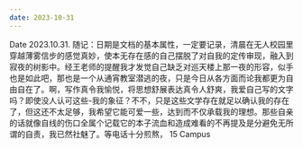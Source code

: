 ```yaml
---
date: 2023-10-31
---
```


Date 2023.10.31. 随记：日期是文档的基本属性，一定要记录，清晨在无人校园里穿越薄雾信步的感觉真妙，使本无存在感的自己摆脱了对自我的定传审现，融入到寂夜的树影中。经王老师的提醒我才发觉自己缺乏对巡天楼上那一夜的形容，似手也是如此吧，那也是一个从通宵教室潜逃的夜，只是今日从各方面而论我都更为自由自在了。啊，写作真令我愉悦，将思想舒展表达真令人舒爽，我爱自己写的文字吗？即使没人认可这些-我的象征？不不，只是这些文学存在就足以确认我的存在了，但这还不太足够，我希望它能可爱一些，达到而不仅承载我的理想。那些自亲的话就像自线的伤口全属个记载它的本子流血和造成难看的不再提及是分避免无所谓的自责，我已然社魅了。等电话十分煎熬， 15 Campus
